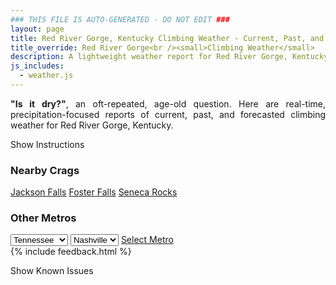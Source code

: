```yaml
---
### THIS FILE IS AUTO-GENERATED - DO NOT EDIT ###
layout: page
title: Red River Gorge, Kentucky Climbing Weather - Current, Past, and Forecasted Report
title_override: Red River Gorge<br /><small>Climbing Weather</small>
description: A lightweight weather report for Red River Gorge, Kentucky. Optimized for slow internet connections.
js_includes:
  - weather.js
---
```


<section class="measure center lh-copy f5-ns f6 ph2 mv4" style="text-align: justify;">
<strong>"Is it dry?"</strong>, an oft-repeated, age-old question. Here are real-time,
precipitation-focused reports of current, past, and forecasted climbing weather for Red River Gorge, Kentucky.
</section>

<p id="settings-toggle" class="mw5 b center tc hover-light-red black-70 pointer">Show Instructions</p>
<section id="settings" class="overflow-hidden" style="display:none;">
    <div class="mv2 ph2 center">
        <div class="fn f6 tc pv2">
            <p class="measure lh-copy center"><strong>Show/hide hourly forecasts</strong> by clicking the desired day.</p>
            <hr class="mw5 p0 mv2 o-60 b0 bt b--light-red light-red bg-light-red">
            <p class="measure lh-copy center"><strong>Current and Past conditions</strong> are measured by the nearest weather station. <strong>Forecast conditions</strong> are calculated and polled separately.</p>
            <hr class="mw5 p0 mv2 o-60 b0 bt b--light-red light-red bg-light-red">
            <p class="measure lh-copy center"><strong>Having issues?</strong> Try <a id="clear-cache" class="no-underline relative fancy-link light-red hover-light-red" href="#">clearing the local cache</a>.</p>
            <hr class="mw5 p0 mv2 o-60 b0 bt b--light-red light-red bg-light-red">
            <p class="measure lh-copy center">Weather data sourced from <a class="no-underline fancy-link relative light-red" target="_blank" href="https://www.weather.gov/documentation/services-web-api">weather.gov</a>.</p>
        </div>
    </div>
</section>
<section id="weather" data-crag="red-river-gorge-kentucky" class="mv4-ns mv3 ph2 center"></section>
<section id="nearby" class="tc lh-copy">
  <h3>Nearby Crags</h3>
<a class="nowrap no-underline fancy-link relative light-red mh3" href="/crags/jackson-falls-illinois-weather.html">Jackson Falls</a>
<a class="nowrap no-underline fancy-link relative light-red mh3" href="/crags/foster-falls-tennessee-weather.html">Foster Falls</a>
<a class="nowrap no-underline fancy-link relative light-red mh3" href="/crags/seneca-rocks-west-virginia-weather.html">Seneca Rocks</a>
</section>
<section id="nearby" class="tc lh-copy">
  <h3>Other Metros</h3>
  <select class="ma1 bg-near-white pa2" id="stateSel">
    <option value="Texas">Texas</option>
    <option value="Washington">Washington</option>
    <option value="Colorado">Colorado</option>
    <option value="Tennessee" selected>Tennessee</option>
    <option value="Utah">Utah</option>
    <option value="California">California</option>
  </select>
  <select class="ma1 bg-near-white pa2" id="citySel">
    <option value="Nashville" selected>Nashville</option>
  </select>
  <a id="selectMetro" class="f6 link dim ph3 pv2 ma1 dib white bg-light-red" href="/crags/nashville-tennessee-weather.html">Select Metro</a>
  <script>
    var states = [];
    states["Texas"] = "Austin"
    states["Washington"] = "Seattle"
    states["Colorado"] = "Denver"
    states["Tennessee"] = "Nashville"
    states["Utah"] = "Salt Lake City"
    states["California"] = "San Francisco|Los Angeles"
  </script>
</section>
{% include feedback.html %}
<p id="issues-toggle" class="mw5 b center tc hover-light-red black-70 pointer">Show Known Issues</p>
<section id="issues" class="overflow-hidden tc f6">
</section>

<script>
  var weekly_JKL_47_57 = {"updated":"2021-05-10T07:43:26+00:00","units":"us","forecastGenerator":"BaselineForecastGenerator","generatedAt":"2021-05-10T08:51:35+00:00","updateTime":"2021-05-10T07:43:26+00:00","validTimes":"2021-05-10T01:00:00+00:00/P8D","elevation":{"value":270.0528,"unitCode":"unit:m"},"periods":[{"number":1,"name":"Overnight","startTime":"2021-05-10T04:00:00-04:00","endTime":"2021-05-10T06:00:00-04:00","isDaytime":false,"temperature":42,"temperatureUnit":"F","temperatureTrend":"rising","windSpeed":"6 mph","windDirection":"NNE","icon":"https://api.weather.gov/icons/land/night/fog?size=medium","shortForecast":"Patchy Fog","detailedForecast":"Patchy fog. Cloudy. Low around 42, with temperatures rising to around 44 overnight. North northeast wind around 6 mph."},{"number":2,"name":"Monday","startTime":"2021-05-10T06:00:00-04:00","endTime":"2021-05-10T18:00:00-04:00","isDaytime":true,"temperature":62,"temperatureUnit":"F","temperatureTrend":null,"windSpeed":"7 mph","windDirection":"NE","icon":"https://api.weather.gov/icons/land/day/fog/bkn?size=medium","shortForecast":"Patchy Fog then Partly Sunny","detailedForecast":"Patchy fog before 9am. Partly sunny, with a high near 62. Northeast wind around 7 mph."},{"number":3,"name":"Monday Night","startTime":"2021-05-10T18:00:00-04:00","endTime":"2021-05-11T06:00:00-04:00","isDaytime":false,"temperature":42,"temperatureUnit":"F","temperatureTrend":null,"windSpeed":"1 to 6 mph","windDirection":"NNE","icon":"https://api.weather.gov/icons/land/night/bkn?size=medium","shortForecast":"Mostly Cloudy","detailedForecast":"Mostly cloudy, with a low around 42. North northeast wind 1 to 6 mph."},{"number":4,"name":"Tuesday","startTime":"2021-05-11T06:00:00-04:00","endTime":"2021-05-11T18:00:00-04:00","isDaytime":true,"temperature":64,"temperatureUnit":"F","temperatureTrend":"falling","windSpeed":"2 to 7 mph","windDirection":"NNE","icon":"https://api.weather.gov/icons/land/day/sct?size=medium","shortForecast":"Mostly Sunny","detailedForecast":"Mostly sunny. High near 64, with temperatures falling to around 62 in the afternoon. North northeast wind 2 to 7 mph."},{"number":5,"name":"Tuesday Night","startTime":"2021-05-11T18:00:00-04:00","endTime":"2021-05-12T06:00:00-04:00","isDaytime":false,"temperature":39,"temperatureUnit":"F","temperatureTrend":"rising","windSpeed":"3 to 7 mph","windDirection":"NNE","icon":"https://api.weather.gov/icons/land/night/bkn?size=medium","shortForecast":"Mostly Cloudy","detailedForecast":"Mostly cloudy. Low around 39, with temperatures rising to around 40 overnight. North northeast wind 3 to 7 mph."},{"number":6,"name":"Wednesday","startTime":"2021-05-12T06:00:00-04:00","endTime":"2021-05-12T18:00:00-04:00","isDaytime":true,"temperature":63,"temperatureUnit":"F","temperatureTrend":null,"windSpeed":"3 to 7 mph","windDirection":"NE","icon":"https://api.weather.gov/icons/land/day/sct?size=medium","shortForecast":"Mostly Sunny","detailedForecast":"Mostly sunny, with a high near 63."},{"number":7,"name":"Wednesday Night","startTime":"2021-05-12T18:00:00-04:00","endTime":"2021-05-13T06:00:00-04:00","isDaytime":false,"temperature":40,"temperatureUnit":"F","temperatureTrend":null,"windSpeed":"5 mph","windDirection":"NE","icon":"https://api.weather.gov/icons/land/night/few?size=medium","shortForecast":"Mostly Clear","detailedForecast":"Mostly clear, with a low around 40."},{"number":8,"name":"Thursday","startTime":"2021-05-13T06:00:00-04:00","endTime":"2021-05-13T18:00:00-04:00","isDaytime":true,"temperature":64,"temperatureUnit":"F","temperatureTrend":null,"windSpeed":"5 mph","windDirection":"NE","icon":"https://api.weather.gov/icons/land/day/rain_showers,20/tsra_hi,20?size=medium","shortForecast":"Slight Chance Rain Showers then Slight Chance Showers And Thunderstorms","detailedForecast":"A slight chance of rain showers between 11am and 2pm, then a slight chance of showers and thunderstorms. Mostly sunny, with a high near 64. Chance of precipitation is 20%."},{"number":9,"name":"Thursday Night","startTime":"2021-05-13T18:00:00-04:00","endTime":"2021-05-14T06:00:00-04:00","isDaytime":false,"temperature":43,"temperatureUnit":"F","temperatureTrend":null,"windSpeed":"3 mph","windDirection":"NE","icon":"https://api.weather.gov/icons/land/night/rain_showers,20/sct?size=medium","shortForecast":"Slight Chance Rain Showers then Partly Cloudy","detailedForecast":"A slight chance of rain showers before midnight. Partly cloudy, with a low around 43. Chance of precipitation is 20%."},{"number":10,"name":"Friday","startTime":"2021-05-14T06:00:00-04:00","endTime":"2021-05-14T18:00:00-04:00","isDaytime":true,"temperature":67,"temperatureUnit":"F","temperatureTrend":null,"windSpeed":"1 to 5 mph","windDirection":"NNW","icon":"https://api.weather.gov/icons/land/day/sct?size=medium","shortForecast":"Mostly Sunny","detailedForecast":"Mostly sunny, with a high near 67."},{"number":11,"name":"Friday Night","startTime":"2021-05-14T18:00:00-04:00","endTime":"2021-05-15T06:00:00-04:00","isDaytime":false,"temperature":42,"temperatureUnit":"F","temperatureTrend":null,"windSpeed":"1 to 5 mph","windDirection":"NE","icon":"https://api.weather.gov/icons/land/night/few?size=medium","shortForecast":"Mostly Clear","detailedForecast":"Mostly clear, with a low around 42."},{"number":12,"name":"Saturday","startTime":"2021-05-15T06:00:00-04:00","endTime":"2021-05-15T18:00:00-04:00","isDaytime":true,"temperature":71,"temperatureUnit":"F","temperatureTrend":null,"windSpeed":"3 mph","windDirection":"ENE","icon":"https://api.weather.gov/icons/land/day/sct?size=medium","shortForecast":"Mostly Sunny","detailedForecast":"Mostly sunny, with a high near 71."},{"number":13,"name":"Saturday Night","startTime":"2021-05-15T18:00:00-04:00","endTime":"2021-05-16T06:00:00-04:00","isDaytime":false,"temperature":50,"temperatureUnit":"F","temperatureTrend":null,"windSpeed":"3 mph","windDirection":"E","icon":"https://api.weather.gov/icons/land/night/sct?size=medium","shortForecast":"Partly Cloudy","detailedForecast":"Partly cloudy, with a low around 50."},{"number":14,"name":"Sunday","startTime":"2021-05-16T06:00:00-04:00","endTime":"2021-05-16T18:00:00-04:00","isDaytime":true,"temperature":74,"temperatureUnit":"F","temperatureTrend":null,"windSpeed":"5 mph","windDirection":"S","icon":"https://api.weather.gov/icons/land/day/sct/tsra_hi,20?size=medium","shortForecast":"Mostly Sunny then Slight Chance Showers And Thunderstorms","detailedForecast":"A slight chance of showers and thunderstorms after 4pm. Mostly sunny, with a high near 74. Chance of precipitation is 20%."}]}
  var hourly_JKL_47_57 = {"@context":["https://geojson.org/geojson-ld/geojson-context.jsonld",{"@version":"1.1","wx":"https://api.weather.gov/ontology#","geo":"http://www.opengis.net/ont/geosparql#","unit":"http://codes.wmo.int/common/unit/","@vocab":"https://api.weather.gov/ontology#"}],"type":"Feature","geometry":{"type":"Polygon","coordinates":[[[-83.7102083,37.7926247],[-83.7125498,37.7704513],[-83.68449530000001,37.7685983],[-83.6821481,37.7907716],[-83.7102083,37.7926247]]]},"properties":{"updated":"2021-05-10T07:43:26+00:00","units":"us","forecastGenerator":"HourlyForecastGenerator","generatedAt":"2021-05-10T08:51:36+00:00","updateTime":"2021-05-10T07:43:26+00:00","validTimes":"2021-05-10T01:00:00+00:00/P8D","elevation":{"value":270.0528,"unitCode":"unit:m"},"periods":[{"number":1,"name":"","startTime":"2021-05-10T04:00:00-04:00","endTime":"2021-05-10T05:00:00-04:00","isDaytime":false,"temperature":45,"temperatureUnit":"F","temperatureTrend":null,"windSpeed":"6 mph","windDirection":"NNE","icon":"https://api.weather.gov/icons/land/night/fog?size=small","shortForecast":"Patchy Fog","detailedForecast":""},{"number":2,"name":"","startTime":"2021-05-10T05:00:00-04:00","endTime":"2021-05-10T06:00:00-04:00","isDaytime":false,"temperature":44,"temperatureUnit":"F","temperatureTrend":null,"windSpeed":"6 mph","windDirection":"NNE","icon":"https://api.weather.gov/icons/land/night/fog?size=small","shortForecast":"Patchy Fog","detailedForecast":""},{"number":3,"name":"","startTime":"2021-05-10T06:00:00-04:00","endTime":"2021-05-10T07:00:00-04:00","isDaytime":true,"temperature":44,"temperatureUnit":"F","temperatureTrend":null,"windSpeed":"6 mph","windDirection":"NNE","icon":"https://api.weather.gov/icons/land/day/fog?size=small","shortForecast":"Patchy Fog","detailedForecast":""},{"number":4,"name":"","startTime":"2021-05-10T07:00:00-04:00","endTime":"2021-05-10T08:00:00-04:00","isDaytime":true,"temperature":43,"temperatureUnit":"F","temperatureTrend":null,"windSpeed":"6 mph","windDirection":"NNE","icon":"https://api.weather.gov/icons/land/day/fog?size=small","shortForecast":"Patchy Fog","detailedForecast":""},{"number":5,"name":"","startTime":"2021-05-10T08:00:00-04:00","endTime":"2021-05-10T09:00:00-04:00","isDaytime":true,"temperature":43,"temperatureUnit":"F","temperatureTrend":null,"windSpeed":"6 mph","windDirection":"NE","icon":"https://api.weather.gov/icons/land/day/fog?size=small","shortForecast":"Patchy Fog","detailedForecast":""},{"number":6,"name":"","startTime":"2021-05-10T09:00:00-04:00","endTime":"2021-05-10T10:00:00-04:00","isDaytime":true,"temperature":45,"temperatureUnit":"F","temperatureTrend":null,"windSpeed":"7 mph","windDirection":"NE","icon":"https://api.weather.gov/icons/land/day/bkn?size=small","shortForecast":"Mostly Cloudy","detailedForecast":""},{"number":7,"name":"","startTime":"2021-05-10T10:00:00-04:00","endTime":"2021-05-10T11:00:00-04:00","isDaytime":true,"temperature":47,"temperatureUnit":"F","temperatureTrend":null,"windSpeed":"7 mph","windDirection":"NE","icon":"https://api.weather.gov/icons/land/day/bkn?size=small","shortForecast":"Mostly Cloudy","detailedForecast":""},{"number":8,"name":"","startTime":"2021-05-10T11:00:00-04:00","endTime":"2021-05-10T12:00:00-04:00","isDaytime":true,"temperature":50,"temperatureUnit":"F","temperatureTrend":null,"windSpeed":"7 mph","windDirection":"NE","icon":"https://api.weather.gov/icons/land/day/bkn?size=small","shortForecast":"Partly Sunny","detailedForecast":""},{"number":9,"name":"","startTime":"2021-05-10T12:00:00-04:00","endTime":"2021-05-10T13:00:00-04:00","isDaytime":true,"temperature":52,"temperatureUnit":"F","temperatureTrend":null,"windSpeed":"7 mph","windDirection":"ENE","icon":"https://api.weather.gov/icons/land/day/bkn?size=small","shortForecast":"Partly Sunny","detailedForecast":""},{"number":10,"name":"","startTime":"2021-05-10T13:00:00-04:00","endTime":"2021-05-10T14:00:00-04:00","isDaytime":true,"temperature":55,"temperatureUnit":"F","temperatureTrend":null,"windSpeed":"7 mph","windDirection":"NE","icon":"https://api.weather.gov/icons/land/day/sct?size=small","shortForecast":"Mostly Sunny","detailedForecast":""},{"number":11,"name":"","startTime":"2021-05-10T14:00:00-04:00","endTime":"2021-05-10T15:00:00-04:00","isDaytime":true,"temperature":57,"temperatureUnit":"F","temperatureTrend":null,"windSpeed":"6 mph","windDirection":"NE","icon":"https://api.weather.gov/icons/land/day/sct?size=small","shortForecast":"Mostly Sunny","detailedForecast":""},{"number":12,"name":"","startTime":"2021-05-10T15:00:00-04:00","endTime":"2021-05-10T16:00:00-04:00","isDaytime":true,"temperature":60,"temperatureUnit":"F","temperatureTrend":null,"windSpeed":"6 mph","windDirection":"NE","icon":"https://api.weather.gov/icons/land/day/sct?size=small","shortForecast":"Mostly Sunny","detailedForecast":""},{"number":13,"name":"","startTime":"2021-05-10T16:00:00-04:00","endTime":"2021-05-10T17:00:00-04:00","isDaytime":true,"temperature":62,"temperatureUnit":"F","temperatureTrend":null,"windSpeed":"6 mph","windDirection":"NE","icon":"https://api.weather.gov/icons/land/day/sct?size=small","shortForecast":"Mostly Sunny","detailedForecast":""},{"number":14,"name":"","startTime":"2021-05-10T17:00:00-04:00","endTime":"2021-05-10T18:00:00-04:00","isDaytime":true,"temperature":62,"temperatureUnit":"F","temperatureTrend":null,"windSpeed":"6 mph","windDirection":"NNE","icon":"https://api.weather.gov/icons/land/day/sct?size=small","shortForecast":"Mostly Sunny","detailedForecast":""},{"number":15,"name":"","startTime":"2021-05-10T18:00:00-04:00","endTime":"2021-05-10T19:00:00-04:00","isDaytime":false,"temperature":61,"temperatureUnit":"F","temperatureTrend":null,"windSpeed":"6 mph","windDirection":"NNE","icon":"https://api.weather.gov/icons/land/night/sct?size=small","shortForecast":"Partly Cloudy","detailedForecast":""},{"number":16,"name":"","startTime":"2021-05-10T19:00:00-04:00","endTime":"2021-05-10T20:00:00-04:00","isDaytime":false,"temperature":59,"temperatureUnit":"F","temperatureTrend":null,"windSpeed":"5 mph","windDirection":"NNE","icon":"https://api.weather.gov/icons/land/night/bkn?size=small","shortForecast":"Mostly Cloudy","detailedForecast":""},{"number":17,"name":"","startTime":"2021-05-10T20:00:00-04:00","endTime":"2021-05-10T21:00:00-04:00","isDaytime":false,"temperature":57,"temperatureUnit":"F","temperatureTrend":null,"windSpeed":"2 mph","windDirection":"NNE","icon":"https://api.weather.gov/icons/land/night/bkn?size=small","shortForecast":"Mostly Cloudy","detailedForecast":""},{"number":18,"name":"","startTime":"2021-05-10T21:00:00-04:00","endTime":"2021-05-10T22:00:00-04:00","isDaytime":false,"temperature":54,"temperatureUnit":"F","temperatureTrend":null,"windSpeed":"2 mph","windDirection":"NNE","icon":"https://api.weather.gov/icons/land/night/bkn?size=small","shortForecast":"Mostly Cloudy","detailedForecast":""},{"number":19,"name":"","startTime":"2021-05-10T22:00:00-04:00","endTime":"2021-05-10T23:00:00-04:00","isDaytime":false,"temperature":52,"temperatureUnit":"F","temperatureTrend":null,"windSpeed":"2 mph","windDirection":"NE","icon":"https://api.weather.gov/icons/land/night/bkn?size=small","shortForecast":"Mostly Cloudy","detailedForecast":""},{"number":20,"name":"","startTime":"2021-05-10T23:00:00-04:00","endTime":"2021-05-11T00:00:00-04:00","isDaytime":false,"temperature":50,"temperatureUnit":"F","temperatureTrend":null,"windSpeed":"2 mph","windDirection":"NE","icon":"https://api.weather.gov/icons/land/night/bkn?size=small","shortForecast":"Mostly Cloudy","detailedForecast":""},{"number":21,"name":"","startTime":"2021-05-11T00:00:00-04:00","endTime":"2021-05-11T01:00:00-04:00","isDaytime":false,"temperature":48,"temperatureUnit":"F","temperatureTrend":null,"windSpeed":"2 mph","windDirection":"NE","icon":"https://api.weather.gov/icons/land/night/bkn?size=small","shortForecast":"Mostly Cloudy","detailedForecast":""},{"number":22,"name":"","startTime":"2021-05-11T01:00:00-04:00","endTime":"2021-05-11T02:00:00-04:00","isDaytime":false,"temperature":47,"temperatureUnit":"F","temperatureTrend":null,"windSpeed":"2 mph","windDirection":"NE","icon":"https://api.weather.gov/icons/land/night/bkn?size=small","shortForecast":"Mostly Cloudy","detailedForecast":""},{"number":23,"name":"","startTime":"2021-05-11T02:00:00-04:00","endTime":"2021-05-11T03:00:00-04:00","isDaytime":false,"temperature":46,"temperatureUnit":"F","temperatureTrend":null,"windSpeed":"2 mph","windDirection":"NE","icon":"https://api.weather.gov/icons/land/night/bkn?size=small","shortForecast":"Mostly Cloudy","detailedForecast":""},{"number":24,"name":"","startTime":"2021-05-11T03:00:00-04:00","endTime":"2021-05-11T04:00:00-04:00","isDaytime":false,"temperature":44,"temperatureUnit":"F","temperatureTrend":null,"windSpeed":"1 mph","windDirection":"NNE","icon":"https://api.weather.gov/icons/land/night/sct?size=small","shortForecast":"Partly Cloudy","detailedForecast":""},{"number":25,"name":"","startTime":"2021-05-11T04:00:00-04:00","endTime":"2021-05-11T05:00:00-04:00","isDaytime":false,"temperature":43,"temperatureUnit":"F","temperatureTrend":null,"windSpeed":"1 mph","windDirection":"NNE","icon":"https://api.weather.gov/icons/land/night/sct?size=small","shortForecast":"Partly Cloudy","detailedForecast":""},{"number":26,"name":"","startTime":"2021-05-11T05:00:00-04:00","endTime":"2021-05-11T06:00:00-04:00","isDaytime":false,"temperature":42,"temperatureUnit":"F","temperatureTrend":null,"windSpeed":"2 mph","windDirection":"NNE","icon":"https://api.weather.gov/icons/land/night/few?size=small","shortForecast":"Mostly Clear","detailedForecast":""},{"number":27,"name":"","startTime":"2021-05-11T06:00:00-04:00","endTime":"2021-05-11T07:00:00-04:00","isDaytime":true,"temperature":42,"temperatureUnit":"F","temperatureTrend":null,"windSpeed":"2 mph","windDirection":"NNE","icon":"https://api.weather.gov/icons/land/day/few?size=small","shortForecast":"Sunny","detailedForecast":""},{"number":28,"name":"","startTime":"2021-05-11T07:00:00-04:00","endTime":"2021-05-11T08:00:00-04:00","isDaytime":true,"temperature":43,"temperatureUnit":"F","temperatureTrend":null,"windSpeed":"2 mph","windDirection":"N","icon":"https://api.weather.gov/icons/land/day/few?size=small","shortForecast":"Sunny","detailedForecast":""},{"number":29,"name":"","startTime":"2021-05-11T08:00:00-04:00","endTime":"2021-05-11T09:00:00-04:00","isDaytime":true,"temperature":46,"temperatureUnit":"F","temperatureTrend":null,"windSpeed":"2 mph","windDirection":"NNE","icon":"https://api.weather.gov/icons/land/day/few?size=small","shortForecast":"Sunny","detailedForecast":""},{"number":30,"name":"","startTime":"2021-05-11T09:00:00-04:00","endTime":"2021-05-11T10:00:00-04:00","isDaytime":true,"temperature":50,"temperatureUnit":"F","temperatureTrend":null,"windSpeed":"2 mph","windDirection":"NE","icon":"https://api.weather.gov/icons/land/day/few?size=small","shortForecast":"Sunny","detailedForecast":""},{"number":31,"name":"","startTime":"2021-05-11T10:00:00-04:00","endTime":"2021-05-11T11:00:00-04:00","isDaytime":true,"temperature":55,"temperatureUnit":"F","temperatureTrend":null,"windSpeed":"3 mph","windDirection":"NNE","icon":"https://api.weather.gov/icons/land/day/few?size=small","shortForecast":"Sunny","detailedForecast":""},{"number":32,"name":"","startTime":"2021-05-11T11:00:00-04:00","endTime":"2021-05-11T12:00:00-04:00","isDaytime":true,"temperature":59,"temperatureUnit":"F","temperatureTrend":null,"windSpeed":"6 mph","windDirection":"NNE","icon":"https://api.weather.gov/icons/land/day/few?size=small","shortForecast":"Sunny","detailedForecast":""},{"number":33,"name":"","startTime":"2021-05-11T12:00:00-04:00","endTime":"2021-05-11T13:00:00-04:00","isDaytime":true,"temperature":61,"temperatureUnit":"F","temperatureTrend":null,"windSpeed":"6 mph","windDirection":"N","icon":"https://api.weather.gov/icons/land/day/few?size=small","shortForecast":"Sunny","detailedForecast":""},{"number":34,"name":"","startTime":"2021-05-11T13:00:00-04:00","endTime":"2021-05-11T14:00:00-04:00","isDaytime":true,"temperature":62,"temperatureUnit":"F","temperatureTrend":null,"windSpeed":"7 mph","windDirection":"N","icon":"https://api.weather.gov/icons/land/day/sct?size=small","shortForecast":"Mostly Sunny","detailedForecast":""},{"number":35,"name":"","startTime":"2021-05-11T14:00:00-04:00","endTime":"2021-05-11T15:00:00-04:00","isDaytime":true,"temperature":63,"temperatureUnit":"F","temperatureTrend":null,"windSpeed":"7 mph","windDirection":"N","icon":"https://api.weather.gov/icons/land/day/sct?size=small","shortForecast":"Mostly Sunny","detailedForecast":""},{"number":36,"name":"","startTime":"2021-05-11T15:00:00-04:00","endTime":"2021-05-11T16:00:00-04:00","isDaytime":true,"temperature":63,"temperatureUnit":"F","temperatureTrend":null,"windSpeed":"7 mph","windDirection":"N","icon":"https://api.weather.gov/icons/land/day/sct?size=small","shortForecast":"Mostly Sunny","detailedForecast":""},{"number":37,"name":"","startTime":"2021-05-11T16:00:00-04:00","endTime":"2021-05-11T17:00:00-04:00","isDaytime":true,"temperature":63,"temperatureUnit":"F","temperatureTrend":null,"windSpeed":"7 mph","windDirection":"N","icon":"https://api.weather.gov/icons/land/day/sct?size=small","shortForecast":"Mostly Sunny","detailedForecast":""},{"number":38,"name":"","startTime":"2021-05-11T17:00:00-04:00","endTime":"2021-05-11T18:00:00-04:00","isDaytime":true,"temperature":62,"temperatureUnit":"F","temperatureTrend":null,"windSpeed":"7 mph","windDirection":"N","icon":"https://api.weather.gov/icons/land/day/sct?size=small","shortForecast":"Mostly Sunny","detailedForecast":""},{"number":39,"name":"","startTime":"2021-05-11T18:00:00-04:00","endTime":"2021-05-11T19:00:00-04:00","isDaytime":false,"temperature":61,"temperatureUnit":"F","temperatureTrend":null,"windSpeed":"7 mph","windDirection":"N","icon":"https://api.weather.gov/icons/land/night/sct?size=small","shortForecast":"Partly Cloudy","detailedForecast":""},{"number":40,"name":"","startTime":"2021-05-11T19:00:00-04:00","endTime":"2021-05-11T20:00:00-04:00","isDaytime":false,"temperature":58,"temperatureUnit":"F","temperatureTrend":null,"windSpeed":"6 mph","windDirection":"N","icon":"https://api.weather.gov/icons/land/night/bkn?size=small","shortForecast":"Mostly Cloudy","detailedForecast":""},{"number":41,"name":"","startTime":"2021-05-11T20:00:00-04:00","endTime":"2021-05-11T21:00:00-04:00","isDaytime":false,"temperature":55,"temperatureUnit":"F","temperatureTrend":null,"windSpeed":"5 mph","windDirection":"N","icon":"https://api.weather.gov/icons/land/night/bkn?size=small","shortForecast":"Mostly Cloudy","detailedForecast":""},{"number":42,"name":"","startTime":"2021-05-11T21:00:00-04:00","endTime":"2021-05-11T22:00:00-04:00","isDaytime":false,"temperature":52,"temperatureUnit":"F","temperatureTrend":null,"windSpeed":"5 mph","windDirection":"N","icon":"https://api.weather.gov/icons/land/night/bkn?size=small","shortForecast":"Mostly Cloudy","detailedForecast":""},{"number":43,"name":"","startTime":"2021-05-11T22:00:00-04:00","endTime":"2021-05-11T23:00:00-04:00","isDaytime":false,"temperature":50,"temperatureUnit":"F","temperatureTrend":null,"windSpeed":"5 mph","windDirection":"NNE","icon":"https://api.weather.gov/icons/land/night/bkn?size=small","shortForecast":"Mostly Cloudy","detailedForecast":""},{"number":44,"name":"","startTime":"2021-05-11T23:00:00-04:00","endTime":"2021-05-12T00:00:00-04:00","isDaytime":false,"temperature":47,"temperatureUnit":"F","temperatureTrend":null,"windSpeed":"5 mph","windDirection":"NNE","icon":"https://api.weather.gov/icons/land/night/bkn?size=small","shortForecast":"Mostly Cloudy","detailedForecast":""},{"number":45,"name":"","startTime":"2021-05-12T00:00:00-04:00","endTime":"2021-05-12T01:00:00-04:00","isDaytime":false,"temperature":46,"temperatureUnit":"F","temperatureTrend":null,"windSpeed":"5 mph","windDirection":"NNE","icon":"https://api.weather.gov/icons/land/night/bkn?size=small","shortForecast":"Mostly Cloudy","detailedForecast":""},{"number":46,"name":"","startTime":"2021-05-12T01:00:00-04:00","endTime":"2021-05-12T02:00:00-04:00","isDaytime":false,"temperature":44,"temperatureUnit":"F","temperatureTrend":null,"windSpeed":"3 mph","windDirection":"NE","icon":"https://api.weather.gov/icons/land/night/bkn?size=small","shortForecast":"Mostly Cloudy","detailedForecast":""},{"number":47,"name":"","startTime":"2021-05-12T02:00:00-04:00","endTime":"2021-05-12T03:00:00-04:00","isDaytime":false,"temperature":43,"temperatureUnit":"F","temperatureTrend":null,"windSpeed":"3 mph","windDirection":"NE","icon":"https://api.weather.gov/icons/land/night/bkn?size=small","shortForecast":"Mostly Cloudy","detailedForecast":""},{"number":48,"name":"","startTime":"2021-05-12T03:00:00-04:00","endTime":"2021-05-12T04:00:00-04:00","isDaytime":false,"temperature":42,"temperatureUnit":"F","temperatureTrend":null,"windSpeed":"3 mph","windDirection":"NE","icon":"https://api.weather.gov/icons/land/night/bkn?size=small","shortForecast":"Mostly Cloudy","detailedForecast":""},{"number":49,"name":"","startTime":"2021-05-12T04:00:00-04:00","endTime":"2021-05-12T05:00:00-04:00","isDaytime":false,"temperature":41,"temperatureUnit":"F","temperatureTrend":null,"windSpeed":"3 mph","windDirection":"NE","icon":"https://api.weather.gov/icons/land/night/sct?size=small","shortForecast":"Partly Cloudy","detailedForecast":""},{"number":50,"name":"","startTime":"2021-05-12T05:00:00-04:00","endTime":"2021-05-12T06:00:00-04:00","isDaytime":false,"temperature":40,"temperatureUnit":"F","temperatureTrend":null,"windSpeed":"3 mph","windDirection":"NE","icon":"https://api.weather.gov/icons/land/night/sct?size=small","shortForecast":"Partly Cloudy","detailedForecast":""},{"number":51,"name":"","startTime":"2021-05-12T06:00:00-04:00","endTime":"2021-05-12T07:00:00-04:00","isDaytime":true,"temperature":39,"temperatureUnit":"F","temperatureTrend":null,"windSpeed":"3 mph","windDirection":"NE","icon":"https://api.weather.gov/icons/land/day/sct?size=small","shortForecast":"Mostly Sunny","detailedForecast":""},{"number":52,"name":"","startTime":"2021-05-12T07:00:00-04:00","endTime":"2021-05-12T08:00:00-04:00","isDaytime":true,"temperature":39,"temperatureUnit":"F","temperatureTrend":null,"windSpeed":"5 mph","windDirection":"NE","icon":"https://api.weather.gov/icons/land/day/sct?size=small","shortForecast":"Mostly Sunny","detailedForecast":""},{"number":53,"name":"","startTime":"2021-05-12T08:00:00-04:00","endTime":"2021-05-12T09:00:00-04:00","isDaytime":true,"temperature":41,"temperatureUnit":"F","temperatureTrend":null,"windSpeed":"5 mph","windDirection":"NE","icon":"https://api.weather.gov/icons/land/day/sct?size=small","shortForecast":"Mostly Sunny","detailedForecast":""},{"number":54,"name":"","startTime":"2021-05-12T09:00:00-04:00","endTime":"2021-05-12T10:00:00-04:00","isDaytime":true,"temperature":44,"temperatureUnit":"F","temperatureTrend":null,"windSpeed":"6 mph","windDirection":"NE","icon":"https://api.weather.gov/icons/land/day/sct?size=small","shortForecast":"Mostly Sunny","detailedForecast":""},{"number":55,"name":"","startTime":"2021-05-12T10:00:00-04:00","endTime":"2021-05-12T11:00:00-04:00","isDaytime":true,"temperature":49,"temperatureUnit":"F","temperatureTrend":null,"windSpeed":"7 mph","windDirection":"ENE","icon":"https://api.weather.gov/icons/land/day/sct?size=small","shortForecast":"Mostly Sunny","detailedForecast":""},{"number":56,"name":"","startTime":"2021-05-12T11:00:00-04:00","endTime":"2021-05-12T12:00:00-04:00","isDaytime":true,"temperature":53,"temperatureUnit":"F","temperatureTrend":null,"windSpeed":"7 mph","windDirection":"ENE","icon":"https://api.weather.gov/icons/land/day/sct?size=small","shortForecast":"Mostly Sunny","detailedForecast":""},{"number":57,"name":"","startTime":"2021-05-12T12:00:00-04:00","endTime":"2021-05-12T13:00:00-04:00","isDaytime":true,"temperature":55,"temperatureUnit":"F","temperatureTrend":null,"windSpeed":"7 mph","windDirection":"ENE","icon":"https://api.weather.gov/icons/land/day/sct?size=small","shortForecast":"Mostly Sunny","detailedForecast":""},{"number":58,"name":"","startTime":"2021-05-12T13:00:00-04:00","endTime":"2021-05-12T14:00:00-04:00","isDaytime":true,"temperature":57,"temperatureUnit":"F","temperatureTrend":null,"windSpeed":"6 mph","windDirection":"NE","icon":"https://api.weather.gov/icons/land/day/sct?size=small","shortForecast":"Mostly Sunny","detailedForecast":""},{"number":59,"name":"","startTime":"2021-05-12T14:00:00-04:00","endTime":"2021-05-12T15:00:00-04:00","isDaytime":true,"temperature":59,"temperatureUnit":"F","temperatureTrend":null,"windSpeed":"6 mph","windDirection":"NE","icon":"https://api.weather.gov/icons/land/day/sct?size=small","shortForecast":"Mostly Sunny","detailedForecast":""},{"number":60,"name":"","startTime":"2021-05-12T15:00:00-04:00","endTime":"2021-05-12T16:00:00-04:00","isDaytime":true,"temperature":61,"temperatureUnit":"F","temperatureTrend":null,"windSpeed":"6 mph","windDirection":"NE","icon":"https://api.weather.gov/icons/land/day/sct?size=small","shortForecast":"Mostly Sunny","detailedForecast":""},{"number":61,"name":"","startTime":"2021-05-12T16:00:00-04:00","endTime":"2021-05-12T17:00:00-04:00","isDaytime":true,"temperature":62,"temperatureUnit":"F","temperatureTrend":null,"windSpeed":"6 mph","windDirection":"NE","icon":"https://api.weather.gov/icons/land/day/sct?size=small","shortForecast":"Mostly Sunny","detailedForecast":""},{"number":62,"name":"","startTime":"2021-05-12T17:00:00-04:00","endTime":"2021-05-12T18:00:00-04:00","isDaytime":true,"temperature":63,"temperatureUnit":"F","temperatureTrend":null,"windSpeed":"6 mph","windDirection":"NE","icon":"https://api.weather.gov/icons/land/day/few?size=small","shortForecast":"Sunny","detailedForecast":""},{"number":63,"name":"","startTime":"2021-05-12T18:00:00-04:00","endTime":"2021-05-12T19:00:00-04:00","isDaytime":false,"temperature":62,"temperatureUnit":"F","temperatureTrend":null,"windSpeed":"5 mph","windDirection":"NE","icon":"https://api.weather.gov/icons/land/night/few?size=small","shortForecast":"Mostly Clear","detailedForecast":""},{"number":64,"name":"","startTime":"2021-05-12T19:00:00-04:00","endTime":"2021-05-12T20:00:00-04:00","isDaytime":false,"temperature":60,"temperatureUnit":"F","temperatureTrend":null,"windSpeed":"3 mph","windDirection":"NE","icon":"https://api.weather.gov/icons/land/night/few?size=small","shortForecast":"Mostly Clear","detailedForecast":""},{"number":65,"name":"","startTime":"2021-05-12T20:00:00-04:00","endTime":"2021-05-12T21:00:00-04:00","isDaytime":false,"temperature":57,"temperatureUnit":"F","temperatureTrend":null,"windSpeed":"2 mph","windDirection":"NE","icon":"https://api.weather.gov/icons/land/night/few?size=small","shortForecast":"Mostly Clear","detailedForecast":""},{"number":66,"name":"","startTime":"2021-05-12T21:00:00-04:00","endTime":"2021-05-12T22:00:00-04:00","isDaytime":false,"temperature":53,"temperatureUnit":"F","temperatureTrend":null,"windSpeed":"2 mph","windDirection":"NE","icon":"https://api.weather.gov/icons/land/night/few?size=small","shortForecast":"Mostly Clear","detailedForecast":""},{"number":67,"name":"","startTime":"2021-05-12T22:00:00-04:00","endTime":"2021-05-12T23:00:00-04:00","isDaytime":false,"temperature":50,"temperatureUnit":"F","temperatureTrend":null,"windSpeed":"2 mph","windDirection":"NE","icon":"https://api.weather.gov/icons/land/night/few?size=small","shortForecast":"Mostly Clear","detailedForecast":""},{"number":68,"name":"","startTime":"2021-05-12T23:00:00-04:00","endTime":"2021-05-13T00:00:00-04:00","isDaytime":false,"temperature":47,"temperatureUnit":"F","temperatureTrend":null,"windSpeed":"2 mph","windDirection":"NE","icon":"https://api.weather.gov/icons/land/night/sct?size=small","shortForecast":"Partly Cloudy","detailedForecast":""},{"number":69,"name":"","startTime":"2021-05-13T00:00:00-04:00","endTime":"2021-05-13T01:00:00-04:00","isDaytime":false,"temperature":45,"temperatureUnit":"F","temperatureTrend":null,"windSpeed":"2 mph","windDirection":"NE","icon":"https://api.weather.gov/icons/land/night/sct?size=small","shortForecast":"Partly Cloudy","detailedForecast":""},{"number":70,"name":"","startTime":"2021-05-13T01:00:00-04:00","endTime":"2021-05-13T02:00:00-04:00","isDaytime":false,"temperature":44,"temperatureUnit":"F","temperatureTrend":null,"windSpeed":"2 mph","windDirection":"NE","icon":"https://api.weather.gov/icons/land/night/sct?size=small","shortForecast":"Partly Cloudy","detailedForecast":""},{"number":71,"name":"","startTime":"2021-05-13T02:00:00-04:00","endTime":"2021-05-13T03:00:00-04:00","isDaytime":false,"temperature":43,"temperatureUnit":"F","temperatureTrend":null,"windSpeed":"2 mph","windDirection":"NE","icon":"https://api.weather.gov/icons/land/night/few?size=small","shortForecast":"Mostly Clear","detailedForecast":""},{"number":72,"name":"","startTime":"2021-05-13T03:00:00-04:00","endTime":"2021-05-13T04:00:00-04:00","isDaytime":false,"temperature":42,"temperatureUnit":"F","temperatureTrend":null,"windSpeed":"2 mph","windDirection":"NE","icon":"https://api.weather.gov/icons/land/night/sct?size=small","shortForecast":"Partly Cloudy","detailedForecast":""},{"number":73,"name":"","startTime":"2021-05-13T04:00:00-04:00","endTime":"2021-05-13T05:00:00-04:00","isDaytime":false,"temperature":41,"temperatureUnit":"F","temperatureTrend":null,"windSpeed":"3 mph","windDirection":"NE","icon":"https://api.weather.gov/icons/land/night/sct?size=small","shortForecast":"Partly Cloudy","detailedForecast":""},{"number":74,"name":"","startTime":"2021-05-13T05:00:00-04:00","endTime":"2021-05-13T06:00:00-04:00","isDaytime":false,"temperature":40,"temperatureUnit":"F","temperatureTrend":null,"windSpeed":"3 mph","windDirection":"NE","icon":"https://api.weather.gov/icons/land/night/sct?size=small","shortForecast":"Partly Cloudy","detailedForecast":""},{"number":75,"name":"","startTime":"2021-05-13T06:00:00-04:00","endTime":"2021-05-13T07:00:00-04:00","isDaytime":true,"temperature":40,"temperatureUnit":"F","temperatureTrend":null,"windSpeed":"3 mph","windDirection":"NE","icon":"https://api.weather.gov/icons/land/day/sct?size=small","shortForecast":"Mostly Sunny","detailedForecast":""},{"number":76,"name":"","startTime":"2021-05-13T07:00:00-04:00","endTime":"2021-05-13T08:00:00-04:00","isDaytime":true,"temperature":41,"temperatureUnit":"F","temperatureTrend":null,"windSpeed":"3 mph","windDirection":"ENE","icon":"https://api.weather.gov/icons/land/day/sct?size=small","shortForecast":"Mostly Sunny","detailedForecast":""},{"number":77,"name":"","startTime":"2021-05-13T08:00:00-04:00","endTime":"2021-05-13T09:00:00-04:00","isDaytime":true,"temperature":43,"temperatureUnit":"F","temperatureTrend":null,"windSpeed":"3 mph","windDirection":"ENE","icon":"https://api.weather.gov/icons/land/day/sct?size=small","shortForecast":"Mostly Sunny","detailedForecast":""},{"number":78,"name":"","startTime":"2021-05-13T09:00:00-04:00","endTime":"2021-05-13T10:00:00-04:00","isDaytime":true,"temperature":46,"temperatureUnit":"F","temperatureTrend":null,"windSpeed":"3 mph","windDirection":"ENE","icon":"https://api.weather.gov/icons/land/day/sct?size=small","shortForecast":"Mostly Sunny","detailedForecast":""},{"number":79,"name":"","startTime":"2021-05-13T10:00:00-04:00","endTime":"2021-05-13T11:00:00-04:00","isDaytime":true,"temperature":51,"temperatureUnit":"F","temperatureTrend":null,"windSpeed":"5 mph","windDirection":"ENE","icon":"https://api.weather.gov/icons/land/day/sct?size=small","shortForecast":"Mostly Sunny","detailedForecast":""},{"number":80,"name":"","startTime":"2021-05-13T11:00:00-04:00","endTime":"2021-05-13T12:00:00-04:00","isDaytime":true,"temperature":55,"temperatureUnit":"F","temperatureTrend":null,"windSpeed":"5 mph","windDirection":"ENE","icon":"https://api.weather.gov/icons/land/day/rain_showers?size=small","shortForecast":"Slight Chance Rain Showers","detailedForecast":""},{"number":81,"name":"","startTime":"2021-05-13T12:00:00-04:00","endTime":"2021-05-13T13:00:00-04:00","isDaytime":true,"temperature":59,"temperatureUnit":"F","temperatureTrend":null,"windSpeed":"5 mph","windDirection":"ENE","icon":"https://api.weather.gov/icons/land/day/rain_showers?size=small","shortForecast":"Slight Chance Rain Showers","detailedForecast":""},{"number":82,"name":"","startTime":"2021-05-13T13:00:00-04:00","endTime":"2021-05-13T14:00:00-04:00","isDaytime":true,"temperature":61,"temperatureUnit":"F","temperatureTrend":null,"windSpeed":"3 mph","windDirection":"ENE","icon":"https://api.weather.gov/icons/land/day/rain_showers?size=small","shortForecast":"Slight Chance Rain Showers","detailedForecast":""},{"number":83,"name":"","startTime":"2021-05-13T14:00:00-04:00","endTime":"2021-05-13T15:00:00-04:00","isDaytime":true,"temperature":62,"temperatureUnit":"F","temperatureTrend":null,"windSpeed":"3 mph","windDirection":"ENE","icon":"https://api.weather.gov/icons/land/day/tsra_hi?size=small","shortForecast":"Slight Chance Showers And Thunderstorms","detailedForecast":""},{"number":84,"name":"","startTime":"2021-05-13T15:00:00-04:00","endTime":"2021-05-13T16:00:00-04:00","isDaytime":true,"temperature":64,"temperatureUnit":"F","temperatureTrend":null,"windSpeed":"3 mph","windDirection":"NE","icon":"https://api.weather.gov/icons/land/day/tsra_hi?size=small","shortForecast":"Slight Chance Showers And Thunderstorms","detailedForecast":""},{"number":85,"name":"","startTime":"2021-05-13T16:00:00-04:00","endTime":"2021-05-13T17:00:00-04:00","isDaytime":true,"temperature":64,"temperatureUnit":"F","temperatureTrend":null,"windSpeed":"3 mph","windDirection":"NE","icon":"https://api.weather.gov/icons/land/day/tsra_hi?size=small","shortForecast":"Slight Chance Showers And Thunderstorms","detailedForecast":""},{"number":86,"name":"","startTime":"2021-05-13T17:00:00-04:00","endTime":"2021-05-13T18:00:00-04:00","isDaytime":true,"temperature":64,"temperatureUnit":"F","temperatureTrend":null,"windSpeed":"3 mph","windDirection":"NNE","icon":"https://api.weather.gov/icons/land/day/rain_showers?size=small","shortForecast":"Slight Chance Rain Showers","detailedForecast":""},{"number":87,"name":"","startTime":"2021-05-13T18:00:00-04:00","endTime":"2021-05-13T19:00:00-04:00","isDaytime":false,"temperature":62,"temperatureUnit":"F","temperatureTrend":null,"windSpeed":"3 mph","windDirection":"NNE","icon":"https://api.weather.gov/icons/land/night/rain_showers?size=small","shortForecast":"Slight Chance Rain Showers","detailedForecast":""},{"number":88,"name":"","startTime":"2021-05-13T19:00:00-04:00","endTime":"2021-05-13T20:00:00-04:00","isDaytime":false,"temperature":60,"temperatureUnit":"F","temperatureTrend":null,"windSpeed":"2 mph","windDirection":"NE","icon":"https://api.weather.gov/icons/land/night/rain_showers?size=small","shortForecast":"Slight Chance Rain Showers","detailedForecast":""},{"number":89,"name":"","startTime":"2021-05-13T20:00:00-04:00","endTime":"2021-05-13T21:00:00-04:00","isDaytime":false,"temperature":57,"temperatureUnit":"F","temperatureTrend":null,"windSpeed":"2 mph","windDirection":"NE","icon":"https://api.weather.gov/icons/land/night/rain_showers?size=small","shortForecast":"Slight Chance Rain Showers","detailedForecast":""},{"number":90,"name":"","startTime":"2021-05-13T21:00:00-04:00","endTime":"2021-05-13T22:00:00-04:00","isDaytime":false,"temperature":54,"temperatureUnit":"F","temperatureTrend":null,"windSpeed":"2 mph","windDirection":"NE","icon":"https://api.weather.gov/icons/land/night/rain_showers?size=small","shortForecast":"Slight Chance Rain Showers","detailedForecast":""},{"number":91,"name":"","startTime":"2021-05-13T22:00:00-04:00","endTime":"2021-05-13T23:00:00-04:00","isDaytime":false,"temperature":51,"temperatureUnit":"F","temperatureTrend":null,"windSpeed":"1 mph","windDirection":"ENE","icon":"https://api.weather.gov/icons/land/night/rain_showers?size=small","shortForecast":"Slight Chance Rain Showers","detailedForecast":""},{"number":92,"name":"","startTime":"2021-05-13T23:00:00-04:00","endTime":"2021-05-14T00:00:00-04:00","isDaytime":false,"temperature":49,"temperatureUnit":"F","temperatureTrend":null,"windSpeed":"1 mph","windDirection":"ENE","icon":"https://api.weather.gov/icons/land/night/rain_showers?size=small","shortForecast":"Slight Chance Rain Showers","detailedForecast":""},{"number":93,"name":"","startTime":"2021-05-14T00:00:00-04:00","endTime":"2021-05-14T01:00:00-04:00","isDaytime":false,"temperature":47,"temperatureUnit":"F","temperatureTrend":null,"windSpeed":"1 mph","windDirection":"ENE","icon":"https://api.weather.gov/icons/land/night/sct?size=small","shortForecast":"Partly Cloudy","detailedForecast":""},{"number":94,"name":"","startTime":"2021-05-14T01:00:00-04:00","endTime":"2021-05-14T02:00:00-04:00","isDaytime":false,"temperature":46,"temperatureUnit":"F","temperatureTrend":null,"windSpeed":"1 mph","windDirection":"ENE","icon":"https://api.weather.gov/icons/land/night/sct?size=small","shortForecast":"Partly Cloudy","detailedForecast":""},{"number":95,"name":"","startTime":"2021-05-14T02:00:00-04:00","endTime":"2021-05-14T03:00:00-04:00","isDaytime":false,"temperature":46,"temperatureUnit":"F","temperatureTrend":null,"windSpeed":"1 mph","windDirection":"ENE","icon":"https://api.weather.gov/icons/land/night/sct?size=small","shortForecast":"Partly Cloudy","detailedForecast":""},{"number":96,"name":"","startTime":"2021-05-14T03:00:00-04:00","endTime":"2021-05-14T04:00:00-04:00","isDaytime":false,"temperature":45,"temperatureUnit":"F","temperatureTrend":null,"windSpeed":"1 mph","windDirection":"NE","icon":"https://api.weather.gov/icons/land/night/sct?size=small","shortForecast":"Partly Cloudy","detailedForecast":""},{"number":97,"name":"","startTime":"2021-05-14T04:00:00-04:00","endTime":"2021-05-14T05:00:00-04:00","isDaytime":false,"temperature":44,"temperatureUnit":"F","temperatureTrend":null,"windSpeed":"1 mph","windDirection":"N","icon":"https://api.weather.gov/icons/land/night/sct?size=small","shortForecast":"Partly Cloudy","detailedForecast":""},{"number":98,"name":"","startTime":"2021-05-14T05:00:00-04:00","endTime":"2021-05-14T06:00:00-04:00","isDaytime":false,"temperature":43,"temperatureUnit":"F","temperatureTrend":null,"windSpeed":"1 mph","windDirection":"N","icon":"https://api.weather.gov/icons/land/night/sct?size=small","shortForecast":"Partly Cloudy","detailedForecast":""},{"number":99,"name":"","startTime":"2021-05-14T06:00:00-04:00","endTime":"2021-05-14T07:00:00-04:00","isDaytime":true,"temperature":43,"temperatureUnit":"F","temperatureTrend":null,"windSpeed":"1 mph","windDirection":"N","icon":"https://api.weather.gov/icons/land/day/sct?size=small","shortForecast":"Mostly Sunny","detailedForecast":""},{"number":100,"name":"","startTime":"2021-05-14T07:00:00-04:00","endTime":"2021-05-14T08:00:00-04:00","isDaytime":true,"temperature":44,"temperatureUnit":"F","temperatureTrend":null,"windSpeed":"1 mph","windDirection":"N","icon":"https://api.weather.gov/icons/land/day/sct?size=small","shortForecast":"Mostly Sunny","detailedForecast":""},{"number":101,"name":"","startTime":"2021-05-14T08:00:00-04:00","endTime":"2021-05-14T09:00:00-04:00","isDaytime":true,"temperature":46,"temperatureUnit":"F","temperatureTrend":null,"windSpeed":"1 mph","windDirection":"N","icon":"https://api.weather.gov/icons/land/day/sct?size=small","shortForecast":"Mostly Sunny","detailedForecast":""},{"number":102,"name":"","startTime":"2021-05-14T09:00:00-04:00","endTime":"2021-05-14T10:00:00-04:00","isDaytime":true,"temperature":50,"temperatureUnit":"F","temperatureTrend":null,"windSpeed":"1 mph","windDirection":"N","icon":"https://api.weather.gov/icons/land/day/sct?size=small","shortForecast":"Mostly Sunny","detailedForecast":""},{"number":103,"name":"","startTime":"2021-05-14T10:00:00-04:00","endTime":"2021-05-14T11:00:00-04:00","isDaytime":true,"temperature":55,"temperatureUnit":"F","temperatureTrend":null,"windSpeed":"2 mph","windDirection":"N","icon":"https://api.weather.gov/icons/land/day/sct?size=small","shortForecast":"Mostly Sunny","detailedForecast":""},{"number":104,"name":"","startTime":"2021-05-14T11:00:00-04:00","endTime":"2021-05-14T12:00:00-04:00","isDaytime":true,"temperature":60,"temperatureUnit":"F","temperatureTrend":null,"windSpeed":"2 mph","windDirection":"N","icon":"https://api.weather.gov/icons/land/day/sct?size=small","shortForecast":"Mostly Sunny","detailedForecast":""},{"number":105,"name":"","startTime":"2021-05-14T12:00:00-04:00","endTime":"2021-05-14T13:00:00-04:00","isDaytime":true,"temperature":63,"temperatureUnit":"F","temperatureTrend":null,"windSpeed":"2 mph","windDirection":"N","icon":"https://api.weather.gov/icons/land/day/sct?size=small","shortForecast":"Mostly Sunny","detailedForecast":""},{"number":106,"name":"","startTime":"2021-05-14T13:00:00-04:00","endTime":"2021-05-14T14:00:00-04:00","isDaytime":true,"temperature":64,"temperatureUnit":"F","temperatureTrend":null,"windSpeed":"3 mph","windDirection":"N","icon":"https://api.weather.gov/icons/land/day/sct?size=small","shortForecast":"Mostly Sunny","detailedForecast":""},{"number":107,"name":"","startTime":"2021-05-14T14:00:00-04:00","endTime":"2021-05-14T15:00:00-04:00","isDaytime":true,"temperature":65,"temperatureUnit":"F","temperatureTrend":null,"windSpeed":"3 mph","windDirection":"N","icon":"https://api.weather.gov/icons/land/day/sct?size=small","shortForecast":"Mostly Sunny","detailedForecast":""},{"number":108,"name":"","startTime":"2021-05-14T15:00:00-04:00","endTime":"2021-05-14T16:00:00-04:00","isDaytime":true,"temperature":66,"temperatureUnit":"F","temperatureTrend":null,"windSpeed":"3 mph","windDirection":"N","icon":"https://api.weather.gov/icons/land/day/sct?size=small","shortForecast":"Mostly Sunny","detailedForecast":""},{"number":109,"name":"","startTime":"2021-05-14T16:00:00-04:00","endTime":"2021-05-14T17:00:00-04:00","isDaytime":true,"temperature":67,"temperatureUnit":"F","temperatureTrend":null,"windSpeed":"5 mph","windDirection":"NNW","icon":"https://api.weather.gov/icons/land/day/sct?size=small","shortForecast":"Mostly Sunny","detailedForecast":""},{"number":110,"name":"","startTime":"2021-05-14T17:00:00-04:00","endTime":"2021-05-14T18:00:00-04:00","isDaytime":true,"temperature":67,"temperatureUnit":"F","temperatureTrend":null,"windSpeed":"5 mph","windDirection":"NNW","icon":"https://api.weather.gov/icons/land/day/few?size=small","shortForecast":"Sunny","detailedForecast":""},{"number":111,"name":"","startTime":"2021-05-14T18:00:00-04:00","endTime":"2021-05-14T19:00:00-04:00","isDaytime":false,"temperature":66,"temperatureUnit":"F","temperatureTrend":null,"windSpeed":"5 mph","windDirection":"NNW","icon":"https://api.weather.gov/icons/land/night/few?size=small","shortForecast":"Mostly Clear","detailedForecast":""},{"number":112,"name":"","startTime":"2021-05-14T19:00:00-04:00","endTime":"2021-05-14T20:00:00-04:00","isDaytime":false,"temperature":64,"temperatureUnit":"F","temperatureTrend":null,"windSpeed":"3 mph","windDirection":"N","icon":"https://api.weather.gov/icons/land/night/few?size=small","shortForecast":"Mostly Clear","detailedForecast":""},{"number":113,"name":"","startTime":"2021-05-14T20:00:00-04:00","endTime":"2021-05-14T21:00:00-04:00","isDaytime":false,"temperature":61,"temperatureUnit":"F","temperatureTrend":null,"windSpeed":"2 mph","windDirection":"N","icon":"https://api.weather.gov/icons/land/night/few?size=small","shortForecast":"Mostly Clear","detailedForecast":""},{"number":114,"name":"","startTime":"2021-05-14T21:00:00-04:00","endTime":"2021-05-14T22:00:00-04:00","isDaytime":false,"temperature":57,"temperatureUnit":"F","temperatureTrend":null,"windSpeed":"2 mph","windDirection":"N","icon":"https://api.weather.gov/icons/land/night/few?size=small","shortForecast":"Mostly Clear","detailedForecast":""},{"number":115,"name":"","startTime":"2021-05-14T22:00:00-04:00","endTime":"2021-05-14T23:00:00-04:00","isDaytime":false,"temperature":54,"temperatureUnit":"F","temperatureTrend":null,"windSpeed":"1 mph","windDirection":"NNE","icon":"https://api.weather.gov/icons/land/night/few?size=small","shortForecast":"Mostly Clear","detailedForecast":""},{"number":116,"name":"","startTime":"2021-05-14T23:00:00-04:00","endTime":"2021-05-15T00:00:00-04:00","isDaytime":false,"temperature":51,"temperatureUnit":"F","temperatureTrend":null,"windSpeed":"1 mph","windDirection":"NNE","icon":"https://api.weather.gov/icons/land/night/few?size=small","shortForecast":"Mostly Clear","detailedForecast":""},{"number":117,"name":"","startTime":"2021-05-15T00:00:00-04:00","endTime":"2021-05-15T01:00:00-04:00","isDaytime":false,"temperature":48,"temperatureUnit":"F","temperatureTrend":null,"windSpeed":"1 mph","windDirection":"NE","icon":"https://api.weather.gov/icons/land/night/few?size=small","shortForecast":"Mostly Clear","detailedForecast":""},{"number":118,"name":"","startTime":"2021-05-15T01:00:00-04:00","endTime":"2021-05-15T02:00:00-04:00","isDaytime":false,"temperature":46,"temperatureUnit":"F","temperatureTrend":null,"windSpeed":"1 mph","windDirection":"ENE","icon":"https://api.weather.gov/icons/land/night/few?size=small","shortForecast":"Mostly Clear","detailedForecast":""},{"number":119,"name":"","startTime":"2021-05-15T02:00:00-04:00","endTime":"2021-05-15T03:00:00-04:00","isDaytime":false,"temperature":45,"temperatureUnit":"F","temperatureTrend":null,"windSpeed":"1 mph","windDirection":"E","icon":"https://api.weather.gov/icons/land/night/few?size=small","shortForecast":"Mostly Clear","detailedForecast":""},{"number":120,"name":"","startTime":"2021-05-15T03:00:00-04:00","endTime":"2021-05-15T04:00:00-04:00","isDaytime":false,"temperature":43,"temperatureUnit":"F","temperatureTrend":null,"windSpeed":"1 mph","windDirection":"E","icon":"https://api.weather.gov/icons/land/night/few?size=small","shortForecast":"Mostly Clear","detailedForecast":""},{"number":121,"name":"","startTime":"2021-05-15T04:00:00-04:00","endTime":"2021-05-15T05:00:00-04:00","isDaytime":false,"temperature":43,"temperatureUnit":"F","temperatureTrend":null,"windSpeed":"1 mph","windDirection":"ESE","icon":"https://api.weather.gov/icons/land/night/few?size=small","shortForecast":"Mostly Clear","detailedForecast":""},{"number":122,"name":"","startTime":"2021-05-15T05:00:00-04:00","endTime":"2021-05-15T06:00:00-04:00","isDaytime":false,"temperature":42,"temperatureUnit":"F","temperatureTrend":null,"windSpeed":"1 mph","windDirection":"ESE","icon":"https://api.weather.gov/icons/land/night/few?size=small","shortForecast":"Mostly Clear","detailedForecast":""},{"number":123,"name":"","startTime":"2021-05-15T06:00:00-04:00","endTime":"2021-05-15T07:00:00-04:00","isDaytime":true,"temperature":42,"temperatureUnit":"F","temperatureTrend":null,"windSpeed":"1 mph","windDirection":"ESE","icon":"https://api.weather.gov/icons/land/day/few?size=small","shortForecast":"Sunny","detailedForecast":""},{"number":124,"name":"","startTime":"2021-05-15T07:00:00-04:00","endTime":"2021-05-15T08:00:00-04:00","isDaytime":true,"temperature":43,"temperatureUnit":"F","temperatureTrend":null,"windSpeed":"1 mph","windDirection":"ESE","icon":"https://api.weather.gov/icons/land/day/few?size=small","shortForecast":"Sunny","detailedForecast":""},{"number":125,"name":"","startTime":"2021-05-15T08:00:00-04:00","endTime":"2021-05-15T09:00:00-04:00","isDaytime":true,"temperature":46,"temperatureUnit":"F","temperatureTrend":null,"windSpeed":"1 mph","windDirection":"ESE","icon":"https://api.weather.gov/icons/land/day/few?size=small","shortForecast":"Sunny","detailedForecast":""},{"number":126,"name":"","startTime":"2021-05-15T09:00:00-04:00","endTime":"2021-05-15T10:00:00-04:00","isDaytime":true,"temperature":51,"temperatureUnit":"F","temperatureTrend":null,"windSpeed":"1 mph","windDirection":"ESE","icon":"https://api.weather.gov/icons/land/day/few?size=small","shortForecast":"Sunny","detailedForecast":""},{"number":127,"name":"","startTime":"2021-05-15T10:00:00-04:00","endTime":"2021-05-15T11:00:00-04:00","isDaytime":true,"temperature":57,"temperatureUnit":"F","temperatureTrend":null,"windSpeed":"2 mph","windDirection":"ESE","icon":"https://api.weather.gov/icons/land/day/sct?size=small","shortForecast":"Mostly Sunny","detailedForecast":""},{"number":128,"name":"","startTime":"2021-05-15T11:00:00-04:00","endTime":"2021-05-15T12:00:00-04:00","isDaytime":true,"temperature":62,"temperatureUnit":"F","temperatureTrend":null,"windSpeed":"2 mph","windDirection":"ESE","icon":"https://api.weather.gov/icons/land/day/sct?size=small","shortForecast":"Mostly Sunny","detailedForecast":""},{"number":129,"name":"","startTime":"2021-05-15T12:00:00-04:00","endTime":"2021-05-15T13:00:00-04:00","isDaytime":true,"temperature":66,"temperatureUnit":"F","temperatureTrend":null,"windSpeed":"2 mph","windDirection":"ESE","icon":"https://api.weather.gov/icons/land/day/sct?size=small","shortForecast":"Mostly Sunny","detailedForecast":""},{"number":130,"name":"","startTime":"2021-05-15T13:00:00-04:00","endTime":"2021-05-15T14:00:00-04:00","isDaytime":true,"temperature":68,"temperatureUnit":"F","temperatureTrend":null,"windSpeed":"2 mph","windDirection":"E","icon":"https://api.weather.gov/icons/land/day/sct?size=small","shortForecast":"Mostly Sunny","detailedForecast":""},{"number":131,"name":"","startTime":"2021-05-15T14:00:00-04:00","endTime":"2021-05-15T15:00:00-04:00","isDaytime":true,"temperature":69,"temperatureUnit":"F","temperatureTrend":null,"windSpeed":"2 mph","windDirection":"E","icon":"https://api.weather.gov/icons/land/day/sct?size=small","shortForecast":"Mostly Sunny","detailedForecast":""},{"number":132,"name":"","startTime":"2021-05-15T15:00:00-04:00","endTime":"2021-05-15T16:00:00-04:00","isDaytime":true,"temperature":70,"temperatureUnit":"F","temperatureTrend":null,"windSpeed":"2 mph","windDirection":"ENE","icon":"https://api.weather.gov/icons/land/day/sct?size=small","shortForecast":"Mostly Sunny","detailedForecast":""},{"number":133,"name":"","startTime":"2021-05-15T16:00:00-04:00","endTime":"2021-05-15T17:00:00-04:00","isDaytime":true,"temperature":71,"temperatureUnit":"F","temperatureTrend":null,"windSpeed":"3 mph","windDirection":"NNE","icon":"https://api.weather.gov/icons/land/day/sct?size=small","shortForecast":"Mostly Sunny","detailedForecast":""},{"number":134,"name":"","startTime":"2021-05-15T17:00:00-04:00","endTime":"2021-05-15T18:00:00-04:00","isDaytime":true,"temperature":71,"temperatureUnit":"F","temperatureTrend":null,"windSpeed":"3 mph","windDirection":"N","icon":"https://api.weather.gov/icons/land/day/sct?size=small","shortForecast":"Mostly Sunny","detailedForecast":""},{"number":135,"name":"","startTime":"2021-05-15T18:00:00-04:00","endTime":"2021-05-15T19:00:00-04:00","isDaytime":false,"temperature":69,"temperatureUnit":"F","temperatureTrend":null,"windSpeed":"3 mph","windDirection":"N","icon":"https://api.weather.gov/icons/land/night/sct?size=small","shortForecast":"Partly Cloudy","detailedForecast":""},{"number":136,"name":"","startTime":"2021-05-15T19:00:00-04:00","endTime":"2021-05-15T20:00:00-04:00","isDaytime":false,"temperature":66,"temperatureUnit":"F","temperatureTrend":null,"windSpeed":"2 mph","windDirection":"NE","icon":"https://api.weather.gov/icons/land/night/sct?size=small","shortForecast":"Partly Cloudy","detailedForecast":""},{"number":137,"name":"","startTime":"2021-05-15T20:00:00-04:00","endTime":"2021-05-15T21:00:00-04:00","isDaytime":false,"temperature":63,"temperatureUnit":"F","temperatureTrend":null,"windSpeed":"2 mph","windDirection":"NE","icon":"https://api.weather.gov/icons/land/night/sct?size=small","shortForecast":"Partly Cloudy","detailedForecast":""},{"number":138,"name":"","startTime":"2021-05-15T21:00:00-04:00","endTime":"2021-05-15T22:00:00-04:00","isDaytime":false,"temperature":61,"temperatureUnit":"F","temperatureTrend":null,"windSpeed":"2 mph","windDirection":"ENE","icon":"https://api.weather.gov/icons/land/night/sct?size=small","shortForecast":"Partly Cloudy","detailedForecast":""},{"number":139,"name":"","startTime":"2021-05-15T22:00:00-04:00","endTime":"2021-05-15T23:00:00-04:00","isDaytime":false,"temperature":58,"temperatureUnit":"F","temperatureTrend":null,"windSpeed":"1 mph","windDirection":"E","icon":"https://api.weather.gov/icons/land/night/sct?size=small","shortForecast":"Partly Cloudy","detailedForecast":""},{"number":140,"name":"","startTime":"2021-05-15T23:00:00-04:00","endTime":"2021-05-16T00:00:00-04:00","isDaytime":false,"temperature":56,"temperatureUnit":"F","temperatureTrend":null,"windSpeed":"1 mph","windDirection":"ESE","icon":"https://api.weather.gov/icons/land/night/sct?size=small","shortForecast":"Partly Cloudy","detailedForecast":""},{"number":141,"name":"","startTime":"2021-05-16T00:00:00-04:00","endTime":"2021-05-16T01:00:00-04:00","isDaytime":false,"temperature":54,"temperatureUnit":"F","temperatureTrend":null,"windSpeed":"1 mph","windDirection":"ESE","icon":"https://api.weather.gov/icons/land/night/sct?size=small","shortForecast":"Partly Cloudy","detailedForecast":""},{"number":142,"name":"","startTime":"2021-05-16T01:00:00-04:00","endTime":"2021-05-16T02:00:00-04:00","isDaytime":false,"temperature":53,"temperatureUnit":"F","temperatureTrend":null,"windSpeed":"2 mph","windDirection":"ESE","icon":"https://api.weather.gov/icons/land/night/sct?size=small","shortForecast":"Partly Cloudy","detailedForecast":""},{"number":143,"name":"","startTime":"2021-05-16T02:00:00-04:00","endTime":"2021-05-16T03:00:00-04:00","isDaytime":false,"temperature":51,"temperatureUnit":"F","temperatureTrend":null,"windSpeed":"2 mph","windDirection":"ESE","icon":"https://api.weather.gov/icons/land/night/sct?size=small","shortForecast":"Partly Cloudy","detailedForecast":""},{"number":144,"name":"","startTime":"2021-05-16T03:00:00-04:00","endTime":"2021-05-16T04:00:00-04:00","isDaytime":false,"temperature":51,"temperatureUnit":"F","temperatureTrend":null,"windSpeed":"2 mph","windDirection":"ESE","icon":"https://api.weather.gov/icons/land/night/sct?size=small","shortForecast":"Partly Cloudy","detailedForecast":""},{"number":145,"name":"","startTime":"2021-05-16T04:00:00-04:00","endTime":"2021-05-16T05:00:00-04:00","isDaytime":false,"temperature":50,"temperatureUnit":"F","temperatureTrend":null,"windSpeed":"2 mph","windDirection":"SE","icon":"https://api.weather.gov/icons/land/night/sct?size=small","shortForecast":"Partly Cloudy","detailedForecast":""},{"number":146,"name":"","startTime":"2021-05-16T05:00:00-04:00","endTime":"2021-05-16T06:00:00-04:00","isDaytime":false,"temperature":50,"temperatureUnit":"F","temperatureTrend":null,"windSpeed":"2 mph","windDirection":"SE","icon":"https://api.weather.gov/icons/land/night/sct?size=small","shortForecast":"Partly Cloudy","detailedForecast":""},{"number":147,"name":"","startTime":"2021-05-16T06:00:00-04:00","endTime":"2021-05-16T07:00:00-04:00","isDaytime":true,"temperature":50,"temperatureUnit":"F","temperatureTrend":null,"windSpeed":"2 mph","windDirection":"SE","icon":"https://api.weather.gov/icons/land/day/sct?size=small","shortForecast":"Mostly Sunny","detailedForecast":""},{"number":148,"name":"","startTime":"2021-05-16T07:00:00-04:00","endTime":"2021-05-16T08:00:00-04:00","isDaytime":true,"temperature":51,"temperatureUnit":"F","temperatureTrend":null,"windSpeed":"2 mph","windDirection":"SE","icon":"https://api.weather.gov/icons/land/day/sct?size=small","shortForecast":"Mostly Sunny","detailedForecast":""},{"number":149,"name":"","startTime":"2021-05-16T08:00:00-04:00","endTime":"2021-05-16T09:00:00-04:00","isDaytime":true,"temperature":52,"temperatureUnit":"F","temperatureTrend":null,"windSpeed":"2 mph","windDirection":"SE","icon":"https://api.weather.gov/icons/land/day/sct?size=small","shortForecast":"Mostly Sunny","detailedForecast":""},{"number":150,"name":"","startTime":"2021-05-16T09:00:00-04:00","endTime":"2021-05-16T10:00:00-04:00","isDaytime":true,"temperature":56,"temperatureUnit":"F","temperatureTrend":null,"windSpeed":"2 mph","windDirection":"SSE","icon":"https://api.weather.gov/icons/land/day/sct?size=small","shortForecast":"Mostly Sunny","detailedForecast":""},{"number":151,"name":"","startTime":"2021-05-16T10:00:00-04:00","endTime":"2021-05-16T11:00:00-04:00","isDaytime":true,"temperature":61,"temperatureUnit":"F","temperatureTrend":null,"windSpeed":"3 mph","windDirection":"S","icon":"https://api.weather.gov/icons/land/day/sct?size=small","shortForecast":"Mostly Sunny","detailedForecast":""},{"number":152,"name":"","startTime":"2021-05-16T11:00:00-04:00","endTime":"2021-05-16T12:00:00-04:00","isDaytime":true,"temperature":65,"temperatureUnit":"F","temperatureTrend":null,"windSpeed":"3 mph","windDirection":"S","icon":"https://api.weather.gov/icons/land/day/sct?size=small","shortForecast":"Mostly Sunny","detailedForecast":""},{"number":153,"name":"","startTime":"2021-05-16T12:00:00-04:00","endTime":"2021-05-16T13:00:00-04:00","isDaytime":true,"temperature":68,"temperatureUnit":"F","temperatureTrend":null,"windSpeed":"3 mph","windDirection":"SSW","icon":"https://api.weather.gov/icons/land/day/sct?size=small","shortForecast":"Mostly Sunny","detailedForecast":""},{"number":154,"name":"","startTime":"2021-05-16T13:00:00-04:00","endTime":"2021-05-16T14:00:00-04:00","isDaytime":true,"temperature":70,"temperatureUnit":"F","temperatureTrend":null,"windSpeed":"3 mph","windDirection":"SW","icon":"https://api.weather.gov/icons/land/day/sct?size=small","shortForecast":"Mostly Sunny","detailedForecast":""},{"number":155,"name":"","startTime":"2021-05-16T14:00:00-04:00","endTime":"2021-05-16T15:00:00-04:00","isDaytime":true,"temperature":72,"temperatureUnit":"F","temperatureTrend":null,"windSpeed":"3 mph","windDirection":"SW","icon":"https://api.weather.gov/icons/land/day/sct?size=small","shortForecast":"Mostly Sunny","detailedForecast":""},{"number":156,"name":"","startTime":"2021-05-16T15:00:00-04:00","endTime":"2021-05-16T16:00:00-04:00","isDaytime":true,"temperature":73,"temperatureUnit":"F","temperatureTrend":null,"windSpeed":"3 mph","windDirection":"SW","icon":"https://api.weather.gov/icons/land/day/sct?size=small","shortForecast":"Mostly Sunny","detailedForecast":""}]}}
  var crags_config = [
  {
    "name": "Red River Gorge",
    "note": "Sandstone cliffs.",
    "mountainProject": "https://www.mountainproject.com/area/105841134/red-river-gorge",
    "station": "KIOB",
    "office": "JKL/47,57",
    "coordinates": [
      -83.683,
      37.783
    ]
  }
]</script>
